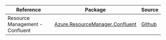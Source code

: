 | Reference | Package | Source |
|---|---|---|
|Resource Management - Confluent|[Azure.ResourceManager.Confluent](https://www.nuget.org/packages/Azure.ResourceManager.Confluent)|[Github](https://github.com/Azure/azure-sdk-for-net/blob/main/sdk/confluent/Azure.ResourceManager.Confluent)|
